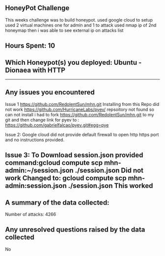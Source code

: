 ## HoneyPot Challenge
This weeks challenge was to build honeypot.
 used google cloud to setup 
 used 2 virtual machines one for admin and 1 to attack
 used nmap ip of 2nd honeymap
 then i was able to see external ip on attacks list
 

## Hours Spent: 10

## Which Honeypot(s) you deployed: Ubuntu - Dionaea with HTTP

----------------------------------------------------------------------
## Any issues you encountered
Issue 1
https://github.com/RedolentSun/mhn.git Installing from this Repo did not work 
 https://github.com/HurricaneLabs/pyev/ repsoitory not found so can  not install
 i had to fork  https://github.com/RedolentSun/mhn.git to my git and then change link for pyev
 to : https://github.com/gabrielfalcao/pyev.git#egg=pye
 
 Issue 2:
Google cloud did not provide default firewall to open http https port and no instructions provided.

 Issue 3:
To Download session.json provided command:gcloud compute scp mhn-admin:~/session.json ./session.json  Did not work
Changed to:  gcloud compute scp mhn-admin:session.json ./session.json This worked
-----------------------------------------------------------------------

## A summary of the data collected: 
Number of attacks: 4266

## Any unresolved questions raised by the data collected
No
